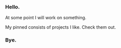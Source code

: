 ### Hello.

At some point I will work on something.

My pinned consists of projects I like. Check them out.

### Bye.
